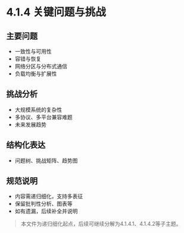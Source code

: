 # 4.1.4 关键问题与挑战

## 主要问题

- 一致性与可用性
- 容错与恢复
- 网络分区与分布式通信
- 负载均衡与扩展性

## 挑战分析

- 大规模系统的复杂性
- 多协议、多平台兼容难题
- 未来发展趋势

## 结构化表达

- 问题树、挑战矩阵、趋势图

## 规范说明

- 内容需递归细化，支持多表征
- 保留批判性分析、图表等
- 如有遗漏，后续补全并说明

> 本文件为递归细化起点，后续可继续分解为4.1.4.1、4.1.4.2等子主题。

